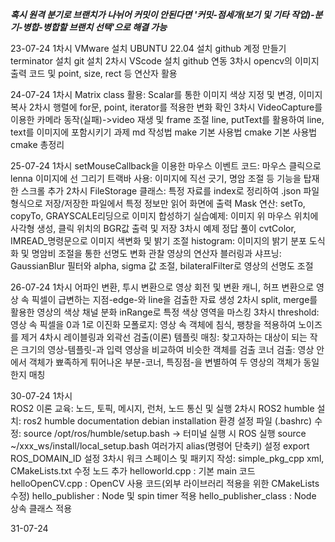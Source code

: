 ***혹시 원격 분기로 브랜치가 나뉘어 커밋이 안된다면 '커밋-점세개(보기 및 기타 작업)-분기-병합-병합할 브랜치 선택'으로 해결 가능***

23-07-24
    1차시
        VMware 설치
        UBUNTU 22.04 설치
        github 계정 만들기
        terminator 설치
        git 설치
    2차시
        VScode 설치
        github 연동
    3차시
        opencv의 이미지 출력 코드 및 point, size, rect 등 연산자 활용

24-07-24
    1차시
        Matrix class 활용: Scalar를 통한 이미지 색상 지정 및 변경, 이미지 복사
    2차시
        행렬에 for문, point, iterator를 적용한 변화 확인
    3차시
        VideoCapture를 이용한 카메라 동작(실패)->video 재생 및 frame 조절
        line, putText를 활용하여 line, text를 이미지에 포함시키기
    과제
        md 작성법
        make 기본 사용법
        cmake 기본 사용법
        cmake 총정리

25-07-24
    1차시
        setMouseCallback을 이용한 마우스 이벤트 코드: 마우스 클릭으로 lenna 이미지에 선 그리기
        트랙바 사용: 이미지에 직선 긋기, 명암 조절 등 기능을 탑재한 스크롤 추가
    2차시
        FileStorage 클래스: 특정 자료를 index로 정리하여 .json 파일 형식으로 저장/저장한 파일에서 특정 정보만 읽어 화면에 출력 
        Mask 연산: setTo, copyTo, GRAYSCALE리딩으로 이미지 합성하기
        실습예제: 이미지 위 마우스 위치에 사각형 생성, 클릭 위치의 BGR값 출력 및 저장
    3차시
        예제 정답 풀이
        cvtColor, IMREAD_명령문으로 이미지 색변화 및 밝기 조절
        histogram: 이미지의 밝기 분포 도식화 및 명암비 조절을 통한 선명도 변화 관찰
        영상의 연산자
        블러링과 샤프닝: GaussianBlur 필터와 alpha, sigma 값 조절, bilateralFilter로 영상의 선명도 조절

26-07-24
    1차시
        어파인 변환, 투시 변환으로 영상 회전 및 변환
        캐니, 허프 변환으로 영상 속 픽셀이 급변하는 지점-edge-와 line을 검출한 자료 생성
    2차시
        split, merge를 활용한 영상의 색상 채널 분화
        inRange로 특정 색상 영역을 마스킹
    3차시
        threshold: 영상 속 픽셀을 0과 1로 이진화
        모폴로지: 영상 속 객체에 침식, 팽창을 적용하여 노이즈를 제거
    4차시
        레이블링과 외곽선 검출(이론)
        템플릿 매칭: 찾고자하는 대상이 되는 작은 크기의 영상-템플릿-과 입력 영상을 비교하여 비슷한 객체를 검출
        코너 검출: 영상 안에서 객체가 뾰족하게 튀어나온 부분-코너, 특징점-을 변별하여 두 영상의 객체가 동일한지 매칭

30-07-24
    1차시   
        ROS2 이론 교육: 노드, 토픽, 메시지, 런처, 노드 통신 및 실행
    2차시
        ROS2 humble 설치: ros2 humble documentation debian installation
        환경 설정 파일 (.bashrc) 수정:
            source /opt/ros/humble/setup.bash -> 터미널 실행 시 ROS 실행
            source ~/xxx_ws/install/local_setup.bash
            여러가지 alias(명령어 단축키) 설정
            export ROS_DOMAIN_ID 설정
    3차시
        워크 스페이스 및 패키지 작성: simple_pkg_cpp
        xml, CMakeLists.txt 수정
        노드 추가
            helloworld.cpp : 기본 main 코드
            helloOpenCV.cpp : OpenCV 사용 코드(외부 라이브러리 적용을 위한 CMakeLists 수정)
            hello_publisher : Node 및 spin timer 적용
            hello_publisher_class : Node 상속 클래스 적용

31-07-24


